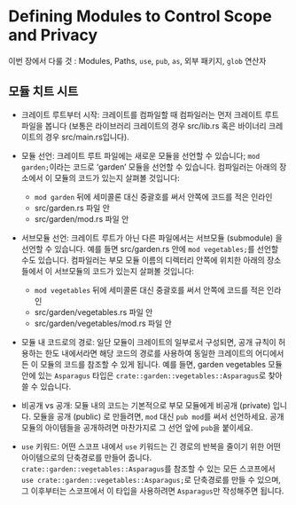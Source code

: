 # Defining Modules to Control Scope and Privacy

이번 장에서 다룰 것
: Modules, Paths, `use`, `pub`, `as`, 외부 패키지, `glob` 연산자

## 모듈 치트 시트

- 크레이트 루트부터 시작: 크레이트를 컴파일할 때 컴파일러는 먼저 크레이트 루트 파일을 봅니다 (보통은 라이브러리 크레이트의 경우 src/lib.rs 혹은 바이너리 크레이트의 경우 src/main.rs입니다).

- 모듈 선언: 크레이트 루트 파일에는 새로운 모듈을 선언할 수 있습니다; `mod garden;`이라는 코드로 ‘garden’ 모듈을 선언할 수 있습니다. 컴파일러는 아래의 장소에서 이 모듈의 코드가 있는지 살펴볼 것입니다:

  - `mod garden` 뒤에 세미콜론 대신 중괄호를 써서 안쪽에 코드를 적은 인라인
  - src/garden.rs 파일 안
  - src/garden/mod.rs 파일 안

- 서브모듈 선언: 크레이트 루트가 아닌 다른 파일에서는 서브모듈 (submodule) 을 선언할 수 있습니다. 예를 들면 src/garden.rs 안에 `mod vegetables;`를 선언할 수도 있습니다. 컴파일러는 부모 모듈 이름의 디렉터리 안쪽에 위치한 아래의 장소들에서 이 서브모듈의 코드가 있는지 살펴볼 것입니다:

  - `mod vegetables` 뒤에 세미콜론 대신 중괄호를 써서 안쪽에 코드를 적은 인라인
  - src/garden/vegetables.rs 파일 안
  - src/garden/vegetables/mod.rs 파일 안

- 모듈 내 코드로의 경로: 일단 모듈이 크레이트의 일부로서 구성되면, 공개 규칙이 허용하는 한도 내에서라면 해당 코드의 경로를 사용하여 동일한 크레이트의 어디에서든 이 모듈의 코드를 참조할 수 있게 됩니다. 예를 들면, garden vegetables 모듈 안에 있는 `Asparagus` 타입은 `crate::garden::vegetables::Asparagus`로 찾아 쓸 수 있습니다.

- 비공개 vs 공개: 모듈 내의 코드는 기본적으로 부모 모듈에게 비공개 (private) 입니다. 모듈을 공개 (public) 로 만들려면, `mod` 대신 `pub mod`를 써서 선언하세요. 공개 모듈의 아이템들을 공개하려면 마찬가지로 그 선언 앞에 `pub`을 붙이세요.

- `use` 키워드: 어떤 스코프 내에서 `use` 키워드는 긴 경로의 반복을 줄이기 위한 어떤 아이템으로의 단축경로를 만들어 줍니다. `crate::garden::vegetables::Asparagus`를 참조할 수 있는 모든 스코프에서 `use crate::garden::vegetables::Asparagus;`로 단축경로를 만들 수 있으며, 그 이후부터는 스코프에서 이 타입을 사용하려면 `Asparagus`만 작성해주면 됩니다.

